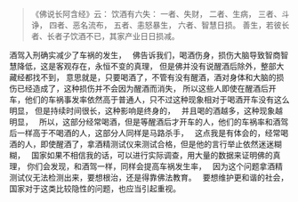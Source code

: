 > 《佛说长阿含经》云：
>  饮酒有六失： 
> 一者、失财， 
> 二者、生病，
>  三者、斗诤， 
> 四者、恶名流布，
>  五者、恚怒暴生， 
> 六者、智慧日损。 
> 善生，若彼长者、长者子饮酒不已，其家产业日日损减。

酒驾入刑确实减少了车祸的发生，
&nbsp;
佛告诉我们，喝酒伤身，损伤大脑导致智商智慧降低，这是客观存在，永恒不变的真理，
但是佛并没有说醒酒后除外，整部大藏经都找不到，
意思就是，只要喝酒了，不管有没有醒酒，酒对身体和大脑的损伤已经造成了，这种损伤并不会因为醒酒而消失，
所以这些人即使在醒酒后开车，他们的车祸事发率依然高于普通人，只不过这种现象相对于喝酒开车没有这么明显，
但是持续时间很长，这种影响是终身的，
&nbsp;
并且喝的酒越多，这种现象越明显，
&nbsp;
所以，这部分经常喝酒，但是等醒酒后才开车的人，他们的车祸率和酒驾后一样高于不喝酒的人，这部分人同样是马路杀手，
&nbsp;
这点我是有体会的，经常喝酒的人，即使醒酒了，拿酒精测试仪来测试合格，但是他的言行举止依然迷迷糊糊，
&nbsp;
国家如果不相信我的话，可以进行实际调查，用大量的数据来证明佛的真理，
你们会发现，和酒驾一样，同样会提高车祸发生率，
&nbsp;
因为这个问题拿酒精测试仪无法检测出来，要想根治，还是得靠佛法教育。
&nbsp;
要想维护更和谐的社会，国家对于这类比较隐性的问题，也应当引起重视。
